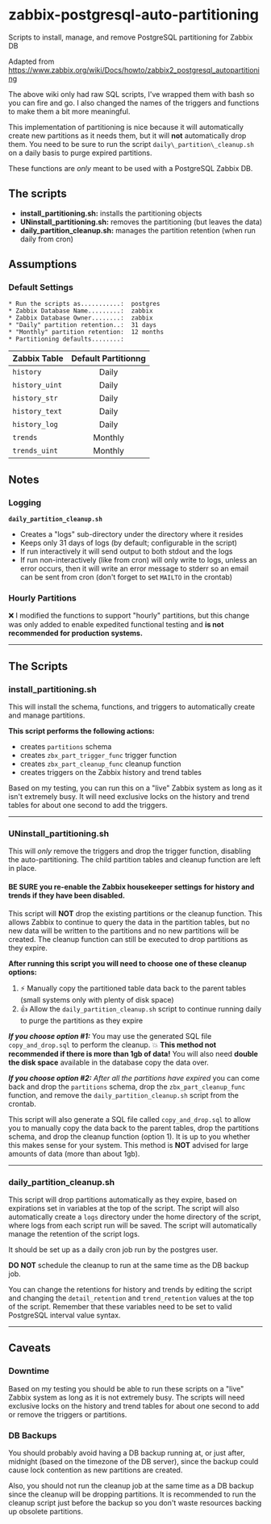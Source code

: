 # zabbix-postgresql-auto-partitioning

Scripts to install, manage, and remove PostgreSQL partitioning for Zabbix DB

Adapted from https://www.zabbix.org/wiki/Docs/howto/zabbix2_postgresql_autopartitioning

The above wiki only had raw SQL scripts, I've wrapped them with bash so you can
fire and go. I also changed the names of the triggers and functions to make
them a bit more meaningful.

This implementation of partitioning is nice because it will automatically
create new partitions as it needs them, but it will **not** automatically drop
them. You need to be sure to run the script `daily\_partition\_cleanup.sh` on a
daily basis to purge expired partitions.

These functions are *only* meant to be used with a PostgreSQL Zabbix DB.

## The scripts

* **install\_partitioning.sh:** installs the partitioning objects
* **UNinstall\_partitioning.sh:** removes the partitioning (but leaves the data)
* **daily\_partition\_cleanup.sh:** manages the partition retention (when run daily from cron)

## Assumptions

### Default Settings

```
* Run the scripts as...........:  postgres
* Zabbix Database Name.........:  zabbix
* Zabbix Database Owner........:  zabbix
* "Daily" partition retention..:  31 days
* "Monthly" partition retention:  12 months
* Partitioning defaults........:
```

| Zabbix Table | Default Partitionng |
| --- | :---: |
| `history` | Daily | 
| `history_uint` | Daily | 
| `history_str` | Daily | 
| `history_text` | Daily | 
| `history_log` | Daily | 
| `trends` | Monthly | 
| `trends_uint` | Monthly | 

## Notes

### Logging

**`daily_partition_cleanup.sh`**

* Creates a "logs" sub-directory under the directory where it resides
* Keeps only 31 days of logs (by default; configurable in the script)
* If run interactively it will send output to both stdout and the logs
* If run non-interactively (like from cron) will only write to logs, unless an
  error occurs, then it will write an error message to stderr so an email
  can be sent from cron (don't forget to set `MAILTO` in the crontab)

### Hourly Partitions
:x: I modified the functions to support "hourly" partitions, but this change was
only added to enable expedited functional testing and **is not recommended for
production systems.**

---
## The Scripts

### install\_partitioning.sh

This will install the schema, functions, and triggers to automatically create
and manage partitions.

**This script performs the following actions:**
* creates `partitions` schema
* creates `zbx_part_trigger_func` trigger function
* creates `zbx_part_cleanup_func` cleanup function
* creates triggers on the Zabbix history and trend tables

Based on my testing, you can run this on a "live" Zabbix system as long as it
isn't extremely busy. It will need exclusive locks on the history and trend
tables for about one second to add the triggers.

---
### UNinstall\_partitioning.sh

This will *only* remove the triggers and drop the trigger function, disabling
the auto-partitioning.  The child partition tables and cleanup function are
left in place.

#### BE SURE you re-enable the Zabbix housekeeper settings for history and trends if they have been disabled.

This script will **NOT** drop the existing partitions or the cleanup function.
This allows Zabbix to continue to query the data in the partition tables, but
no new data will be written to the partitions and no new partitions will be
created. The cleanup function can still be executed to drop partitions as they
expire.

**After running this script you will need to choose one of these cleanup
options:**

1. :zap: Manually copy the partitioned table data back to the parent tables (small
   systems only with plenty of disk space)
2. :+1: Allow the `daily_partition_cleanup.sh` script to continue running daily to
   purge the partitions as they expire

**_If you choose option #1:_** You may use the generated SQL file
`copy_and_drop.sql` to perform the cleanup. :boom: **This method not
recommended if there is more than 1gb of data!** You will also need
**double the disk space** available in the database copy the data over.

**_If you choose option #2:_** *After all the partitions have expired* you can
come back and drop the `partitions` schema, drop the `zbx_part_cleanup_func`
function, and remove the `daily_partition_cleanup.sh` script from the crontab.

This script will also generate a SQL file called `copy_and_drop.sql` to allow
you to manually copy the data back to the parent tables, drop the partitions
schema, and drop the cleanup function (option 1).  It is up to you whether this
makes sense for your system.  This method is **NOT** advised for large amounts
of data (more than about 1gb).

---
### daily\_partition\_cleanup.sh

This script will drop partitions automatically as they expire, based on
expirations set in variables at the top of the script.  The script will also
automatically create a `logs` directory under the home directory of the script,
where logs from each script run will be saved. The script will automatically
manage the retention of the script logs.

It should be set up as a daily cron job run by the postgres user.

**DO NOT** schedule the cleanup to run at the same time as the DB backup job.

You can change the retentions for history and trends by editing the script and
changing the `detail_retention` and `trend_retention` values at the top of the
script. Remember that these variables need to be set to valid PostgreSQL
interval value syntax.

---
## Caveats

### Downtime

Based on my testing you should be able to run these scripts on a "live" Zabbix
system as long as it is not extremely busy. The scripts will need exclusive
locks on the history and trend tables for about one second to add or remove the
triggers or partitions.

### DB Backups

You should probably avoid having a DB backup running at, or just after,
midnight (based on the timezone of the DB server), since the backup could cause
lock contention as new partitions are created.

Also, you should not run the cleanup job at the same time as a DB backup since
the cleanup will be dropping partitions. It is recommended to run the cleanup
script just before the backup so you don't waste resources backing up obsolete
partitions.


